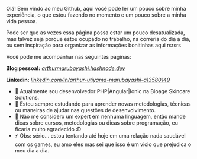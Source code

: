 Olá! Bem vindo ao meu Github, aqui você pode ler um pouco sobre minha experiência, o que estou fazendo no momento e um pouco sobre a minha vida pessoa. 

Pode ser que as vezes essa página possa estar um pouco desatualizada, mas talvez seja porque estou ocupado no trabalho, na correria do dia a dia, ou sem inspiração para organizar as informações bonitinhas aqui rsrsrs

Você pode me acompanhar nas seguintes páginas:

<b>Blog pessoal:</b> <a href="arthurmarubayashi.hashnode.dev"><i>arthurmarubayashi.hashnode.dev</i></a>

<b>Linkedin:</b> <a href="linkedin.com/in/arthur-utiyama-marubayashi-a13580149"><i>linkedin.com/in/arthur-utiyama-marubayashi-a13580149</i></a>


- 🔭 Atualmente sou desenvolvedor PHP|Angular|Ionic na Bioage Skincare Solutions.
- 🌱 Estou sempre estudando para aprender novas metodologias, técnicas ou maneiras de ajudar nas questões de desenvolvimento.
- 🤔 Não me considero um expert em nenhuma linguagem, então mande dicas sobre cursos, metodologias ou  dicas sobre programação, eu ficaria muito agradecido :D
- ⚡ Obs: sério... estou tentando até hoje em uma relação nada saudável com os games, eu amo eles mas sei que isso é um vicio que prejudica o meu dia a dia.


